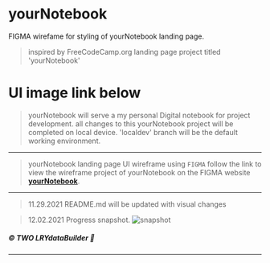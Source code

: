 # yourNotebook

FIGMA wirefame for styling of yourNotebook landing page.
>inspired by FreeCodeCamp.org landing page project titled 'yourNotebook'


# UI image link below

>yourNotebook will serve a my personal Digital notebook for project development.
>all changes to this yourNotebook project will be completed on local device.
>'localdev' branch will be the default working environment. 

---

>yourNotebook landing page UI wireframe using <code>FIGMA</code>
>follow the link to view the wireframe project of yourNotebook on the FIGMA website **[yourNotebook](https://www.figma.com/file/sjeVJUSRqkolQCd6mrtYJP/yourNotebook?node-id=0%3A1)**.

---

>11.29.2021 README.md will be updated with visual changes

>12.02.2021 Progress snapshot. 
![snapshot](https://github.com/TWOdunlami/yourNotebook/blob/localdev/snapshot12022021.png?raw=true)

##### ©️ TWO LRYdataBuilder 🤖

---



